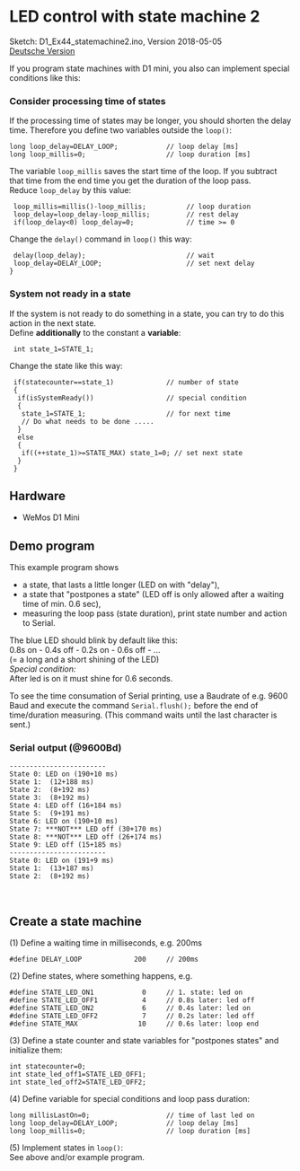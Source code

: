 # LED control with state machine 2
Sketch: D1_Ex44_statemachine2.ino, Version 2018-05-05    
[Deutsche Version](./D1_Ex44_statemachine2_LIESMICH.md "Deutsche Version")     

If you program state machines with D1 mini, you also can implement special conditions like this:

### Consider processing time of states
If the processing time of states may be longer, you should shorten the delay time. Therefore you define two variables outside the `loop()`:
``` 
long loop_delay=DELAY_LOOP;            // loop delay [ms]
long loop_millis=0;                    // loop duration [ms]
``` 
The variable `loop_millis` saves the start time of the loop. If you subtract that time from the end time you get the duration of the loop pass.   
Reduce `loop_delay` by this value:   
``` 
 loop_millis=millis()-loop_millis;          // loop duration
 loop_delay=loop_delay-loop_millis;         // rest delay
 if(loop_delay<0) loop_delay=0;             // time >= 0
``` 

Change the `delay()` command in `loop()` this way:
```  
 delay(loop_delay);                         // wait
 loop_delay=DELAY_LOOP;                     // set next delay
}
```  

### System not ready in a state
If the system is not ready to do something in a state, you can try to do this action in the next state.   
Define __additionally__ to the constant a  __variable__:   
```  
 int state_1=STATE_1;
```  

Change the state like this way:   
```  
 if(statecounter==state_1)             // number of state
 {
  if(isSystemReady())                  // special condition
  {
   state_1=STATE_1;                    // for next time
   // Do what needs to be done .....
  }
  else 
  {
   if((++state_1)>=STATE_MAX) state_1=0; // set next state
  }
 }
```

## Hardware
* WeMos D1 Mini

## Demo program
This example program shows 
* a state, that lasts a little longer (LED on with "delay"),
* a state that "postpones a state" (LED off is only allowed after a waiting time of min. 0.6 sec),
* measuring the loop pass (state duration), print state number and action to Serial.

The blue LED should blink by default like this:   
0.8s on - 0.4s off - 0.2s on - 0.6s off - ...    
(= a long and a short shining of the LED)   
_Special condition:_    
After led is on it must shine for 0.6 seconds.   

To see the time consumation of Serial printing, use a Baudrate of e.g. 9600 Baud and execute the command `Serial.flush();` before the end of time/duration measuring. (This command waits until the last character is sent.)   

### Serial output (@9600Bd)
```   
------------------------
State 0: LED on (190+10 ms)
State 1:  (12+188 ms)
State 2:  (8+192 ms)
State 3:  (8+192 ms)
State 4: LED off (16+184 ms)
State 5:  (9+191 ms)
State 6: LED on (190+10 ms)
State 7: ***NOT*** LED off (30+170 ms)
State 8: ***NOT*** LED off (26+174 ms)
State 9: LED off (15+185 ms)
------------------------
State 0: LED on (191+9 ms)
State 1:  (13+187 ms)
State 2:  (8+192 ms)
```   

&nbsp;   

## Create a state machine   
(1) Define a waiting time in milliseconds, e.g. 200ms   
```
#define DELAY_LOOP             200     // 200ms 
```   

(2) Define states, where something happens, e.g.   
```
#define STATE_LED_ON1            0     // 1. state: led on 
#define STATE_LED_OFF1           4     // 0.8s later: led off
#define STATE_LED_ON2            6     // 0.4s later: led on 
#define STATE_LED_OFF2           7     // 0.2s later: led off
#define STATE_MAX               10     // 0.6s later: loop end
```   

(3) Define a state counter and state variables for "postpones  states" and initialize them:
```   
int statecounter=0;
int state_led_off1=STATE_LED_OFF1;
int state_led_off2=STATE_LED_OFF2;
```   

(4) Define variable for special conditions and loop pass duration:
```   
long millisLastOn=0;                   // time of last led on
long loop_delay=DELAY_LOOP;            // loop delay [ms]
long loop_millis=0;                    // loop duration [ms]
```   

(5) Implement states in `loop()`:   
See above and/or example program.
